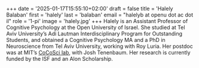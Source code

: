 +++
date = '2025-01-17T15:55:10+02:00'
draft = false
title = 'Halely Balaban'
first = 'halely'
last = 'balaban'
email = "halelyb at openu dot ac dot il"
role = '1-pi'
image = 'halely.jpg'
+++
Halely is an Assistant Professor of Cognitive Psychology at the Open University of Israel. She studied at Tel Aviv University’s Adi Lautman Interdisciplinary Program for Outstanding Students, and obtained a Cognitive Psychology MA and a PhD in Neuroscience from Tel Aviv University, working with Roy Luria. Her postdoc was at MIT’s [CoCoSci lab](https://cocosci.com), with Josh Tenenbaum. Her research is currently funded by the ISF and an Alon Scholarship.